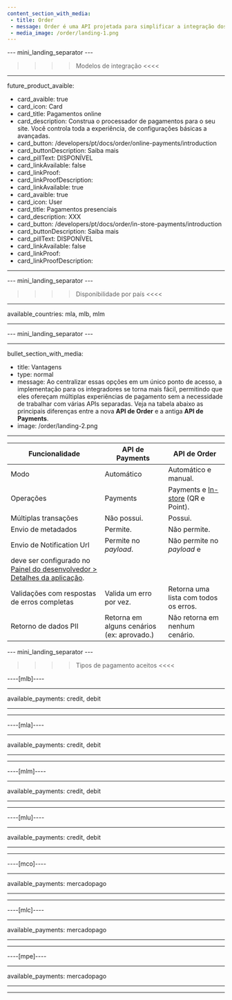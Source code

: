 ```yaml
---
content_section_with_media: 
 - title: Order
 - message: Order é uma API projetada para simplificar a integração dos produtos de pagamento do Mercado Pago, permitindo que os desenvolvedores acessem diversas soluções de pagamento por meio de uma única integração. Esta API unificada abrange todos os métodos de pagamento oferecidos pela plataforma, incluindo pagamentos online e com dispositivos Point.
 - media_image: /order/landing-1.png
---
```


--- mini_landing_separator ---

>>>> Modelos de integração <<<<

---
future_product_avaible:
 - card_avaible: true
 - card_icon: Card
 - card_title: Pagamentos online
 - card_description: Construa o processador de pagamentos para o seu site. Você controla toda a experiência, de configurações básicas a avançadas.
 - card_button: /developers/pt/docs/order/online-payments/introduction
 - card_buttonDescription: Saiba mais
 - card_pillText: DISPONÍVEL
 - card_linkAvailable: false
 - card_linkProof:
 - card_linkProofDescription:
 - card_linkAvailable: true
 - card_avaible: true
 - card_icon: User
 - card_title: Pagamentos presenciais
 - card_description: XXX
 - card_button: /developers/pt/docs/order/in-store-payments/introduction
 - card_buttonDescription: Saiba mais
 - card_pillText: DISPONÍVEL
 - card_linkAvailable: false
 - card_linkProof:
 - card_linkProofDescription:
---

--- mini_landing_separator ---

>>>> Disponibilidade por país <<<<
---
available_countries: mla, mlb, mlm

---

--- mini_landing_separator ---

---
bullet_section_with_media: 
 - title: Vantagens
 - type: normal
 - message: Ao centralizar essas opções em um único ponto de acesso, a implementação para os integradores se torna mais fácil, permitindo que eles ofereçam múltiplas experiências de pagamento sem a necessidade de trabalhar com várias APIs separadas. Veja na tabela abaixo as principais diferenças entre a nova **API de Order** e a antiga **API de Payments**.
 - image: /order/landing-2.png
---

| Funcionalidade  |  API de Payments  | API de Order |
| --- | --- |--- |
| Modo  | Automático  | Automático e manual. |
| Operações  | Payments  | Payments e [In-store](/developers/pt/docs/order/online-payments/introduction) (QR e Point).|
| Múltiplas transações  | Não possui. | Possui. |
| Envio de metadados  | Permite.  | Não permite. |
| Envio de Notification Url  | Permite no _payload_.  | Não permite no _payload_ e
deve ser configurado no [Painel do desenvolvedor > Detalhes da aplicação](/developers/pt/docs/order/additional-content/your-integrations/application-details). |
| Validações com respostas de erros completas  | Valida um erro por vez.  | Retorna uma lista com todos os erros. |
| Retorno de dados PII | Retorna em alguns cenários (ex: aprovado.)  | Não retorna em nenhum cenário. |

--- mini_landing_separator ---

>>>> Tipos de pagamento aceitos <<<<

----[mlb]----

---
available_payments: credit, debit

---
------------
----[mla]---- 

---
available_payments: credit, debit

----
------------
----[mlm]---- 

---
available_payments: credit, debit

----
------------
----[mlu]---- 

---
available_payments: credit, debit

----
------------
----[mco]---- 

---
available_payments: mercadopago

----
------------
----[mlc]---- 

---
available_payments: mercadopago

----
------------
----[mpe]---- 

---
available_payments: mercadopago

----
------------